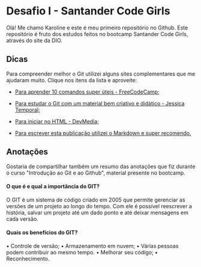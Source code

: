 # Desafio I - Santander Code Girls 
Olá! Me chamo Karoline e este é meu primeiro repositório no Github.
Este repositório é fruto dos estudos feitos no bootcamp Santander Code Girls, através do site da DIO.


## Dicas
Para compreender melhor o Git utilizei alguns sites complementares que me ajudaram muito. Clique nos itens da lista e aproveite:

- [Para aprender 10 comandos super úteis - FreeCodeCamp;](https://www.freecodecamp.org/portuguese/news/10-comandos-do-git-que-todo-desenvolvedor-deveria-conhecer/)

- [Para estudar o Git com um material bem criativo e didático - Jessica Temporal;](https://gitfichas.com/)

- [Para iniciar no HTML - DevMedia;](https://www.devmedia.com.br/html-basico-codigos-html/16596)

- [Para escrever esta publicação utilizei o Markdown e super recomendo.](https://www.markdownguide.org/getting-started/) 


## Anotações
Gostaria de compartilhar também um resumo das anotações que fiz durante o curso "Introdução ao Git e ao Github", material presente no bootcamp. 

#### O que é e qual a importância do GIT?
O GIT é um sistema de código criado em 2005 que permite gerenciar as versões de um projeto ao longo do tempo. 
Com ele é possível reescrever a história, salvar um projeto até um dado ponto e até deixar mensagens em cada versão.


#### Quais os benefícios do GIT?
•	Controle de versão;
•	Armazenamento em nuvem;
•	Várias pessoas podem contribuir ao mesmo tempo.
•	Melhorar seu código;
•	Reconhecimento.
